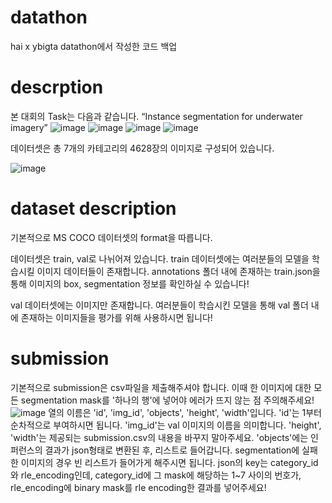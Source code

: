# datathon
hai x ybigta datathon에서 작성한 코드 백업

# descrption
본 대회의 Task는 다음과 같습니다.
“Instance segmentation for underwater imagery”
![image](https://github.com/chaehoon1/datathon/assets/168724562/a2be8e5a-44b8-492e-bdfc-f7094d0cbf30)
![image](https://github.com/chaehoon1/datathon/assets/168724562/f4adf5c5-5fea-47a0-bc19-cdbe494d1df2)
![image](https://github.com/chaehoon1/datathon/assets/168724562/7b6cafbc-030d-4829-b639-5c549de8d22f)
![image](https://github.com/chaehoon1/datathon/assets/168724562/f20319e7-16e3-43fa-bb28-3ebb0af2a98c)

데이터셋은 총 7개의 카테고리의 4628장의 이미지로 구성되어 있습니다.

![image](https://github.com/chaehoon1/datathon/assets/168724562/55424f21-a1a0-4ab5-8757-66367465b071)

# dataset description
기본적으로 MS COCO 데이터셋의 format을 따릅니다.

데이터셋은 train, val로 나뉘어져 있습니다.
train 데이터셋에는 여러분들의 모델을 학습시킬 이미지 데이터들이 존재합니다.
annotations 폴더 내에 존재하는 train.json을 통해 이미지의 box, segmentation 정보를 확인하실 수 있습니다!

val 데이터셋에는 이미지만 존재합니다. 여러분들이 학습시킨 모델을 통해 val 폴더 내에 존재하는 이미지들을 평가를 위해 사용하시면 됩니다!

# submission
기본적으로 submission은 csv파일을 제출해주셔야 합니다.
이때 한 이미지에 대한 모든 segmentation mask를 '하나의 행'에 넣어야 에러가 뜨지 않는 점 주의해주세요!
![image](https://github.com/chaehoon1/datathon/assets/168724562/76f0ccb9-ce56-4181-a3ab-09920112274b)
열의 이름은 'id', 'img_id', 'objects', 'height', 'width'입니다.
'id'는 1부터 순차적으로 부여하시면 됩니다.
'img_id'는 val 이미지의 이름을 의미합니다.
'height', 'width'는 제공되는 submission.csv의 내용을 바꾸지 말아주세요.
'objects'에는 인퍼런스의 결과가 json형태로 변환된 후, 리스트로 들어갑니다. segmentation에 실패한 이미지의 경우 빈 리스트가 들어가게 해주시면 됩니다. json의 key는 category_id와 rle_encoding인데, category_id에 그 mask에 해당하는 1~7 사이의 번호가, rle_encoding에 binary mask를 rle encoding한 결과를 넣어주세요!
